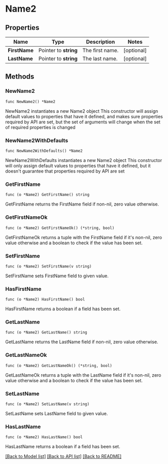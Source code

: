 # Name2

## Properties

Name | Type | Description | Notes
------------ | ------------- | ------------- | -------------
**FirstName** | Pointer to **string** | The first name. | [optional] 
**LastName** | Pointer to **string** | The last name. | [optional] 

## Methods

### NewName2

`func NewName2() *Name2`

NewName2 instantiates a new Name2 object
This constructor will assign default values to properties that have it defined,
and makes sure properties required by API are set, but the set of arguments
will change when the set of required properties is changed

### NewName2WithDefaults

`func NewName2WithDefaults() *Name2`

NewName2WithDefaults instantiates a new Name2 object
This constructor will only assign default values to properties that have it defined,
but it doesn't guarantee that properties required by API are set

### GetFirstName

`func (o *Name2) GetFirstName() string`

GetFirstName returns the FirstName field if non-nil, zero value otherwise.

### GetFirstNameOk

`func (o *Name2) GetFirstNameOk() (*string, bool)`

GetFirstNameOk returns a tuple with the FirstName field if it's non-nil, zero value otherwise
and a boolean to check if the value has been set.

### SetFirstName

`func (o *Name2) SetFirstName(v string)`

SetFirstName sets FirstName field to given value.

### HasFirstName

`func (o *Name2) HasFirstName() bool`

HasFirstName returns a boolean if a field has been set.

### GetLastName

`func (o *Name2) GetLastName() string`

GetLastName returns the LastName field if non-nil, zero value otherwise.

### GetLastNameOk

`func (o *Name2) GetLastNameOk() (*string, bool)`

GetLastNameOk returns a tuple with the LastName field if it's non-nil, zero value otherwise
and a boolean to check if the value has been set.

### SetLastName

`func (o *Name2) SetLastName(v string)`

SetLastName sets LastName field to given value.

### HasLastName

`func (o *Name2) HasLastName() bool`

HasLastName returns a boolean if a field has been set.


[[Back to Model list]](../README.md#documentation-for-models) [[Back to API list]](../README.md#documentation-for-api-endpoints) [[Back to README]](../README.md)


